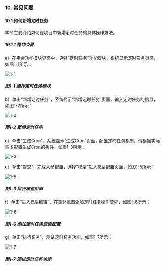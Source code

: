### 10. 常见问题

#### 10.1 如何新增定时任务

本节主要介绍如何在项目中新增定时任务的具体操作方法。

##### 10.1.1 操作步骤

a）在平台功能模块界面中，选择“定时任务”功能模块，系统显示定时任务页面，如图1-1所示：

![1-1](https://www.feisuanyz.com/fsimage/ks-image/ks_15-01_img.png)

##### 图1-1 选择定时任务模块

b）单击“新增定时任务”，系统显示“新增定时任务”页面，输入定时任务的信息，如图1-2所示：

![1-2](https://www.feisuanyz.com/fsimage/ks-image/ks_15-02_img.png)

##### 图1-2 新增定时任务

c）单击“生成Cron”，系统显示“生成Cron”页面，配置定时任务机制，请根据实际需求配置生成Cron的条件，如图1-3所示：

![1-3](https://www.feisuanyz.com/fsimage/ks-image/ks_15-03_img.png)

e）单击“提交”，完成入参配置，选择“模型”进入模型配置页面，如图1-5所示：

![1-5](https://www.feisuanyz.com/fsimage/ks-image/ks_15-05_img.png)

##### 图1-5 进行模型页面

f）单击“进入模型编辑”，在窗体视图添加定时任务操作流程，如图1-6所示：

![1-6](https://www.feisuanyz.com/fsimage/ks-image/ks_15-06_img.png)

##### 图1-6 添加定时任务流程配置

g）单击“执行任务”，测试定时任务功能，如图1-7所示：

![1-7](https://www.feisuanyz.com/fsimage/ks-image/ks_15-07_img.png)

##### 图1-7 测试定时任务功能
